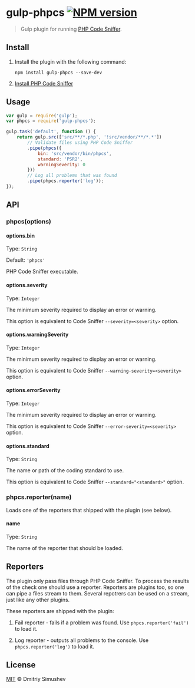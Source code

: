 # gulp-phpcs [![NPM version](https://badge.fury.io/js/gulp-phpcs.png)](https://www.npmjs.org/package/gulp-phpcs)

> Gulp plugin for running [PHP Code Sniffer](https://github.com/squizlabs/PHP_CodeSniffer).


## Install

1. Install the plugin with the following command:

	```shell
	npm install gulp-phpcs --save-dev
	```

2. [Install PHP Code Sniffer](https://github.com/squizlabs/PHP_CodeSniffer#installation)


## Usage

```js
var gulp = require('gulp');
var phpcs = require('gulp-phpcs');

gulp.task('default', function () {
    return gulp.src(['src/**/*.php', '!src/vendor/**/*.*'])
        // Validate files using PHP Code Sniffer
        .pipe(phpcs({
            bin: 'src/vendor/bin/phpcs',
            standard: 'PSR2',
            warningSeverity: 0
        }))
        // Log all problems that was found
        .pipe(phpcs.reporter('log'));
});
```


## API

### phpcs(options)

#### options.bin

Type: `String`

Default: `'phpcs'`

PHP Code Sniffer executable.

#### options.severity

Type: `Integer`

The minimum severity required to display an error or warning.

This option is equivalent to Code Sniffer `--severity=<severity>` option.

#### options.warningSeverity

Type: `Integer`

The minimum severity required to display an error or warning.

This option is equivalent to Code Sniffer `--warning-severity=<severity>` option.

#### options.errorSeverity

Type: `Integer`

The minimum severity required to display an error or warning.

This option is equivalent to Code Sniffer `--error-severity=<severity>` option.

#### options.standard

Type: `String`

The name or path of the coding standard to use.

This option is equivalent to Code Sniffer `--standard="<standard>"` option.

### phpcs.reporter(name)

Loads one of the reporters that shipped with the plugin (see below).

#### name

Type: `String`

The name of the reporter that should be loaded.


## Reporters

The plugin only pass files through PHP Code Sniffer. To process the results of
the check one should use a reporter. Reporters are plugins too, so one can pipe
a files stream to them. Several repotrers can be used on a stream, just like
any other plugins.

These reporters are shipped with the plugin:

1. Fail reporter - fails if a problem was found. Use `phpcs.reporter('fail')`
to load it.

2. Log reporter - outputs all problems to the console. Use
`phpcs.reporter('log')` to load it.


## License

[MIT](http://opensource.org/licenses/MIT) © Dmitriy Simushev
